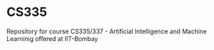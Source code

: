 # CS335
Repository for course CS335/337 - Artificial Intelligence and Machine Learninig offered at IIT-Bombay
